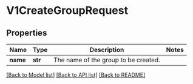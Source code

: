 # V1CreateGroupRequest

## Properties
Name | Type | Description | Notes
------------ | ------------- | ------------- | -------------
**name** | **str** | The name of the group to be created. | 

[[Back to Model list]](../README.md#documentation-for-models) [[Back to API list]](../README.md#documentation-for-api-endpoints) [[Back to README]](../README.md)


